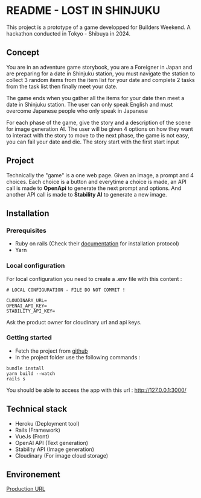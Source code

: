 # README - LOST IN SHINJUKU

This project is a prototype of a game developped for Builders Weekend. A hackathon conducted in Tokyo - Shibuya in 2024.

## Concept 

You are in an adventure game storybook, you are a Foreigner in Japan and are preparing for a date in Shinjuku station, you must navigate the station to collect  3 random items from the item list for your date and complete 2 tasks from the task list then finally meet your date.

The game ends when you gather all the items for your date then meet a date in Shinjuku station. The user can only speak English and must overcome Japanese people who only speak in Japanese

For each phase of the game, give the story and a description of the scene for image generation AI. The user will be given 4 options  on  how they want to interact with the story to move to the next phase, the game is not easy, you can fail your date and die. The story start with the first start input 

## Project

Technically the "game" is a one web page. Given an image, a prompt and 4 choices.
Each choice is a button and everytime a choice is made, an API call is made to __OpenApi__ to generate the next prompt and options. And another API call is made to __Stability AI__ to generate a new image.

## Installation

### Prerequisites 

* Ruby on rails (Check their [documentation](https://gorails.com/) for installation protocol)
* Yarn

### Local configuration

For local configuration you need to create a .env file with this content :
```
# LOCAL CONFIGURATION - FILE DO NOT COMMIT !

CLOUDINARY_URL=
OPENAI_API_KEY=
STABILITY_API_KEY=
```

Ask the product owner for cloudinary url and api keys.

### Getting started

* Fetch the project from [github](https://github.com/MiNombreEsPablo/lost-in-shinjuku)
* In the project folder use the following commands :
```
bundle install
yarn build --watch
rails s
```

You should be able to access the app with this url : http://127.0.0.1:3000/ 

## Technical stack

* Heroku (Deployment tool)
* Rails (Framework)
* VueJs (Front)
* OpenAI API (Text generation)
* Stability API (Image generation)
* Cloudinary (For image cloud storage)

## Environement

[Production URL](https://lost-in-shinjuku-4d98eadef32d.herokuapp.com/)